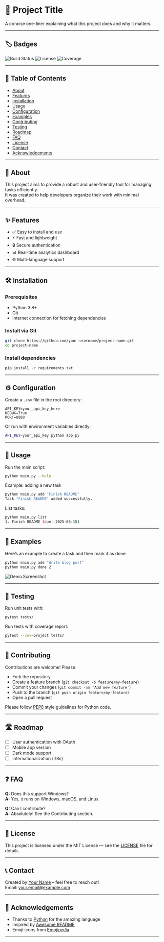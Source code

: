 <!--
===============================================================================
README.md Master Template — Your Go-To Guide for Writing Professional Markdown
===============================================================================

This file shows you every essential section, markdown syntax, and README element 
commonly used in software projects. 

Use it as a textbook or blueprint for your own README files.
-->

# 🚀 Project Title

<!--
Short, descriptive project name.
Add an optional tagline or slogan underneath.
-->

A concise one-liner explaining what this project does and why it matters.

---

## 🏷️ Badges

<!--
Add badges for build status, license, coverage, latest release, etc.
Use https://shields.io/ to generate badges.
-->

![Build Status](https://img.shields.io/badge/build-passing-brightgreen)
![License](https://img.shields.io/badge/license-MIT-blue)
![Coverage](https://img.shields.io/badge/coverage-95%25-yellow)

---

## 📖 Table of Contents

<!--
For long READMEs, this helps navigation.
Use links to headers.
-->

- [About](#about)
- [Features](#features)
- [Installation](#installation)
- [Usage](#usage)
- [Configuration](#configuration)
- [Examples](#examples)
- [Contributing](#contributing)
- [Testing](#testing)
- [Roadmap](#roadmap)
- [FAQ](#faq)
- [License](#license)
- [Contact](#contact)
- [Acknowledgements](#acknowledgements)

---

## 📌 About

<!--
Brief description of the project purpose and background.
Include motivations, goals, and what problems it solves.
-->

This project aims to provide a robust and user-friendly tool for managing tasks efficiently.  
It was created to help developers organize their work with minimal overhead.

---

## ✨ Features

<!--
List key features.
Use bullet points, emojis add personality.
-->

- ✅ Easy to install and use  
- ⚡ Fast and lightweight  
- 🔒 Secure authentication  
- 📊 Real-time analytics dashboard  
- 🌐 Multi-language support  

---

## 🛠️ Installation

<!--
Step-by-step installation instructions.
Include prerequisites, dependencies, commands, etc.
Use fenced code blocks for commands.
-->

### Prerequisites

- Python 3.8+  
- Git  
- Internet connection for fetching dependencies

### Install via Git

```bash
git clone https://github.com/your-username/project-name.git
cd project-name
```

### Install dependencies

```bash
pip install -r requirements.txt
```

---

## ⚙️ Configuration

<!--
Explain config files, environment variables, or CLI options.
Use examples where applicable.
-->

Create a `.env` file in the root directory:

```env
API_KEY=your_api_key_here
DEBUG=True
PORT=8080
```

Or run with environment variables directly:

```bash
API_KEY=your_api_key python app.py
```

---

## 🚀 Usage

<!--
How to run the project.
Show commands, expected outputs, and options.
Include code blocks and sample outputs.
-->

Run the main script:

```bash
python main.py --help
```

Example: adding a new task

```bash
python main.py add "Finish README"
Task "Finish README" added successfully.
```

List tasks:

```bash
python main.py list
1. Finish README (due: 2025-08-15)
```

---

## 📂 Examples

<!--
Show more elaborate usage or demo snippets.
Add images or GIFs if applicable.
-->

Here’s an example to create a task and then mark it as done:

```bash
python main.py add "Write blog post"
python main.py done 2
```

![Demo Screenshot](docs/demo_screenshot.png)

---

## 🧪 Testing

<!--
Explain how to run tests.
Mention testing framework.
-->

Run unit tests with:

```bash
pytest tests/
```

Run tests with coverage report:

```bash
pytest --cov=project tests/
```

---

## 🤝 Contributing

<!--
Explain contribution guidelines.
Mention pull requests, issues, coding style.
-->

Contributions are welcome! Please:

- Fork the repository  
- Create a feature branch (`git checkout -b feature/my-feature`)  
- Commit your changes (`git commit -am 'Add new feature'`)  
- Push to the branch (`git push origin feature/my-feature`)  
- Open a pull request  

Please follow [PEP8](https://pep8.org/) style guidelines for Python code.

---

## 🛣️ Roadmap

<!--
Planned features and improvements.
-->

- [ ] User authentication with OAuth  
- [ ] Mobile app version  
- [ ] Dark mode support  
- [ ] Internationalization (i18n)  

---

## ❓ FAQ

<!--
Answer common questions.
-->

**Q:** Does this support Windows?  
**A:** Yes, it runs on Windows, macOS, and Linux.

**Q:** Can I contribute?  
**A:** Absolutely! See the Contributing section.

---

## 📜 License

<!--
Clearly state the license.
Link to LICENSE file if present.
-->

This project is licensed under the MIT License — see the [LICENSE](LICENSE) file for details.

---

## 📞 Contact

<!--
Your contact info for users to reach you.
-->

Created by [Your Name](https://github.com/your-username) – feel free to reach out!  
Email: your.email@example.com

---

## 🙏 Acknowledgements

<!--
Give credit to libraries, tutorials, contributors, inspirations.
-->

- Thanks to [Python](https://www.python.org/) for the amazing language  
- Inspired by [Awesome README](https://github.com/matiassingers/awesome-readme)  
- Emoji icons from [Emojipedia](https://emojipedia.org/)  

---

<!-- End of README Master Template -->
